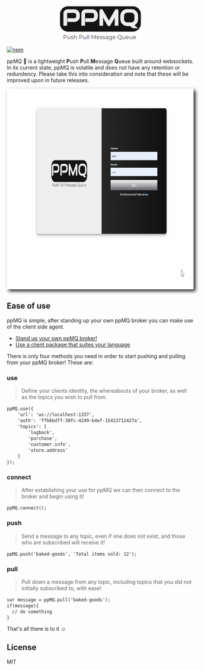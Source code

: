 <p align="center">
 <img height="92" width="219" src="./public/images/logoppmq2.png" />
</p>

[![npm](https://img.shields.io/npm/v/ppmq?style=plastic)](https://www.npmjs.com/package/ppmq)

ppMQ 💬 is a lightweight **P**ush **P**ull **M**essage **Q**ueue built around websockets. In its current state, ppMQ is volatile and does not have any retention or redundency. Please take this into consideration and note that these will be improved upon in future releases. 

<p align="center">
 <img height="540" width="810" src="./doc/images/ppmq-example.gif" style="-webkit-filter: drop-shadow(5px 5px 5px #222); filter: drop-shadow(5px 5px 5px #222);" />
</p>


## Ease of use
ppMQ is simple, after standing up your own ppMQ broker you can make use of the client side agent. 

- [Stand up your own ppMQ broker!](./doc/readme/ppmqBroker.md)
- [Use a client package that suites your language](./doc/readme/ppmqClient.mq)

There is only four methods you need in order to start pushing and pulling from your ppMQ broker!
These are:

### use
> Define your clients identity, the whereabouts of your broker, as well as the topics you wish to pull from.
```
ppMQ.use({
    'url': 'ws://localhost:1337',
    'auth': 'ffb6bdff-30fc-4249-b4ef-15413712427a',
    'topics': [
        'logback',
        'purchase',
        'customer.info',
        'store.address'
    ]
});
```

### connect
> After establishing your use for ppMQ we can then connect to the broker and begin using it!
```
ppMQ.connect();
```

### push
> Send a message to any topic, even if one does not exist, and those who are subscribed will receive it! 
```
ppMQ.push('baked-goods', 'Total items sold: 12');
```

### pull
> Pull down a message from any topic, including topics that you did not initially subscribed to, with ease! 
```
var message = ppMQ.pull('baked-goods');
if(message){
  // do something
}
```


That's all there is to it ☺️

## License

MIT
